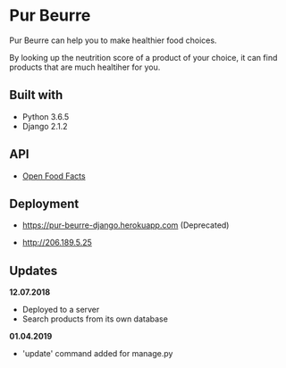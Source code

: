 # Pur Beurre
Pur Beurre can help you to make healthier food choices.

By looking up the neutrition score of a product of your choice, it can find products that are much healtiher for you.

## Built with
- Python 3.6.5
- Django 2.1.2

## API
- [Open Food Facts](https://fr.openfoodfacts.org/data)

## Deployment
- https://pur-beurre-django.herokuapp.com (Deprecated)

- http://206.189.5.25

## Updates
__12.07.2018__
- Deployed to a server
- Search products from its own database

__01.04.2019__
- 'update' command added for manage.py


